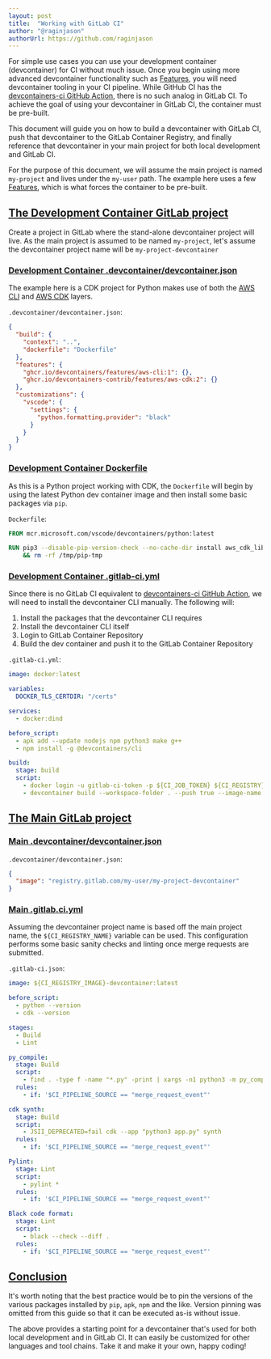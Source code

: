```yaml
---
layout: post
title:  "Working with GitLab CI"
author: "@raginjason"
authorUrl: https://github.com/raginjason
---
```


For simple use cases you can use your development container (devcontainer) for CI without much issue. Once you begin using more advanced devcontainer functionality such as [Features](/features), you will need devcontainer tooling in your CI pipeline. While GitHub CI has the [devcontainers-ci GitHub Action](https://github.com/marketplace/actions/devcontainers-ci), there is no such analog in GitLab CI. To achieve the goal of using your devcontainer in GitLab CI, the container must be pre-built.

This document will guide you on how to build a devcontainer with GitLab CI, push that devcontainer to the GitLab Container Registry, and finally reference that devcontainer in your main project for both local development and GitLab CI.

For the purpose of this document, we will assume the main project is named `my-project` and lives under the `my-user` path. The example here uses a few [Features](/features), which is what forces the container to be pre-built.

## <a href="#devcontainer-project" name="devcontainer-project" class="anchor">The Development Container GitLab project</a>

Create a project in GitLab where the stand-alone devcontainer project will live. As the main project is assumed to be named `my-project`, let's assume the devcontainer project name will be `my-project-devcontainer`

### <a href="#devcontainer-json" name="devcontainer-json" class="anchor">Development Container .devcontainer/devcontainer.json</a>
 
The example here is a CDK project for Python makes use of both the [AWS CLI](https://github.com/devcontainers/features/tree/main/src/aws-cli) and [AWS CDK](http://github.com/devcontainers-contrib/features/tree/main/src/aws-cdk) layers.

`.devcontainer/devcontainer.json`:

```json
{
  "build": {
    "context": "..",
    "dockerfile": "Dockerfile"
  },
  "features": {
    "ghcr.io/devcontainers/features/aws-cli:1": {},
    "ghcr.io/devcontainers-contrib/features/aws-cdk:2": {}
  },
  "customizations": {
    "vscode": {
      "settings": {
        "python.formatting.provider": "black"
      }
    }
  }
}
```

### <a href="#devcontainer-dockerfile" name="devcontainer-dockerfile" class="anchor">Development Container Dockerfile</a>

As this is a Python project working with CDK, the `Dockerfile` will begin by using the latest Python dev container image and then install some basic packages via `pip`.

`Dockerfile`:

```Dockerfile
FROM mcr.microsoft.com/vscode/devcontainers/python:latest

RUN pip3 --disable-pip-version-check --no-cache-dir install aws_cdk_lib constructs jsii pylint \
    && rm -rf /tmp/pip-tmp
```

### <a href="#devcontainer-gitlab-ci" name="devcontainer-gitlab-ci" class="anchor">Development Container .gitlab-ci.yml</a>

Since there is no GitLab CI equivalent to [devcontainers-ci GitHub Action](https://github.com/marketplace/actions/devcontainers-ci), we will need to install the devcontainer CLI manually. The following will:

1. Install the packages that the devcontainer CLI requires
2. Install the devcontainer CLI itself
3. Login to GitLab Container Repository
4. Build the dev container and push it to the GitLab Container Repository

`.gitlab-ci.yml`:

```yaml
image: docker:latest

variables:
  DOCKER_TLS_CERTDIR: "/certs"

services:
  - docker:dind

before_script:
  - apk add --update nodejs npm python3 make g++
  - npm install -g @devcontainers/cli

build:
  stage: build
  script:
    - docker login -u gitlab-ci-token -p ${CI_JOB_TOKEN} ${CI_REGISTRY}
    - devcontainer build --workspace-folder . --push true --image-name ${CI_REGISTRY_IMAGE}:latest
```

## <a href="#main-project" name="main-project" class="anchor">The Main GitLab project</a>

### <a href="#main-project-devcontainer-json" name="main-project-devcontainer-json" class="anchor">Main .devcontainer/devcontainer.json</a>

`.devcontainer/devcontainer.json`:

```json
{
  "image": "registry.gitlab.com/my-user/my-project-devcontainer"
}
```

### <a href="#main-project-gitlab-ci-json" name="main-project-gitlab-ci-json" class="anchor">Main .gitlab.ci.yml</a>

Assuming the devcontainer project name is based off the main project name, the `${CI_REGISTRY_NAME}` variable can be used. This configuration performs some basic sanity checks and linting once merge requests are submitted.

`.gitlab-ci.json`:

```yaml
image: ${CI_REGISTRY_IMAGE}-devcontainer:latest

before_script:
  - python --version
  - cdk --version

stages:
  - Build
  - Lint

py_compile:
  stage: Build
  script:
    - find . -type f -name "*.py" -print | xargs -n1 python3 -m py_compile
  rules:
    - if: '$CI_PIPELINE_SOURCE == "merge_request_event"'

cdk synth:
  stage: Build
  script:
    - JSII_DEPRECATED=fail cdk --app "python3 app.py" synth
  rules:
    - if: '$CI_PIPELINE_SOURCE == "merge_request_event"'

Pylint:
  stage: Lint
  script:
    - pylint *
  rules:
    - if: '$CI_PIPELINE_SOURCE == "merge_request_event"'

Black code format:
  stage: Lint
  script:
    - black --check --diff .
  rules:
    - if: '$CI_PIPELINE_SOURCE == "merge_request_event"'
```

## <a href="#conclusion" name="conclusion" class="anchor">Conclusion</a>

It's worth noting that the best practice would be to pin the versions of the various packages installed by `pip`, `apk`, `npm` and the like. Version pinning was omitted from this guide so that it can be executed as-is without issue.

The above provides a starting point for a devcontainer that's used for both local development and in GitLab CI. It can easily be customized for other languages and tool chains. Take it and make it your own, happy coding!